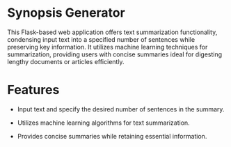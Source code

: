# Synopsis Generator
This Flask-based web application offers text summarization functionality, condensing input text into a specified number of sentences while preserving key information. It utilizes machine learning techniques for summarization, providing users with concise summaries ideal for digesting lengthy documents or articles efficiently.

# Features
- Input text and specify the desired number of sentences in the summary.

- Utilizes machine learning algorithms for text summarization.

- Provides concise summaries while retaining essential information.


